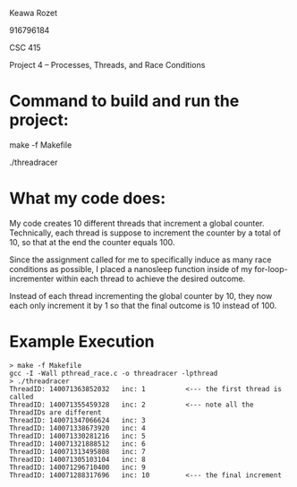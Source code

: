 Keawa Rozet

916796184

CSC 415

Project 4 – Processes, Threads, and Race Conditions



# Command to build and run the project:

make -f Makefile

./threadracer



# What my code does:

My code creates 10 different threads that increment a global counter. Technically, each thread is suppose to increment the counter by a total of 10, so that at the end the counter equals 100.

Since the assignment called for me to specifically induce as many race conditions as possible, I placed a nanosleep function inside of my for-loop-incrementer within each thread to achieve the desired outcome.

Instead of each thread incrementing the global counter by 10, they now each only increment it by 1 so that the final outcome is 10 instead of 100.



# Example Execution
```
> make -f Makefile
gcc -I -Wall pthread_race.c -o threadracer -lpthread
> ./threadracer
ThreadID: 140071363852032	inc: 1			<--- the first thread is called
ThreadID: 140071355459328	inc: 2			<--- note all the ThreadIDs are different
ThreadID: 140071347066624	inc: 3
ThreadID: 140071338673920	inc: 4
ThreadID: 140071330281216	inc: 5
ThreadID: 140071321888512	inc: 6
ThreadID: 140071313495808	inc: 7
ThreadID: 140071305103104	inc: 8
ThreadID: 140071296710400	inc: 9
ThreadID: 140071288317696	inc: 10			<--- the final increment
```
